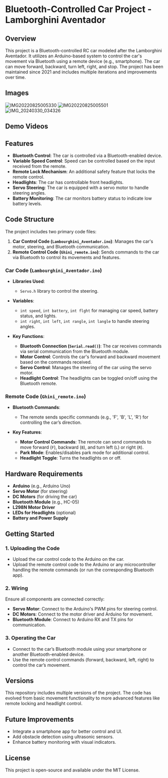 # Bluetooth-Controlled Car Project - Lamborghini Aventador

## Overview

This project is a Bluetooth-controlled RC car modeled after the Lamborghini Aventador. It utilizes an Arduino-based system to control the car's movement via Bluetooth using a remote device (e.g., smartphone). The car can move forward, backward, turn left, right, and stop. The project has been maintained since 2021 and includes multiple iterations and improvements over time.

## Images
![IMG20220825005330](https://github.com/user-attachments/assets/1f934a55-3520-41f5-90e7-8b03c2373f3c)
![IMG20220825005501](https://github.com/user-attachments/assets/b8b22c71-f689-4baa-99a6-417d9c7783da)
![IMG_20240330_034326](https://github.com/Thor8302/Bluetooth-Controlled-RC-Car/blob/main/drive_upload/IMG_20240330_034326.jpg)
## Demo Videos

## Features

- **Bluetooth Control**: The car is controlled via a Bluetooth-enabled device.
- **Variable Speed Control**: Speed can be controlled based on the input received from the remote.
- **Remote Lock Mechanism**: An additional safety feature that locks the remote control.
- **Headlights**: The car has controllable front headlights.
- **Servo Steering**: The car is equipped with a servo motor to handle steering angles.
- **Battery Monitoring**: The car monitors battery status to indicate low battery levels.

## Code Structure

The project includes two primary code files:
1. **Car Control Code (`Lambourghini_Aventador.ino`)**: Manages the car's motor, steering, and Bluetooth communication.
2. **Remote Control Code (`Ghini_remote.ino`)**: Sends commands to the car via Bluetooth to control its movements and features.

### Car Code (`Lambourghini_Aventador.ino`)

- **Libraries Used**: 
  - `Servo.h` library to control the steering.
  
- **Variables**:
  - `int speed`, `int battery`, `int flght` for managing car speed, battery status, and lights.
  - `int right`, `int left`, `int rangle`, `int langle` to handle steering angles.
  
- **Key Functions**:
  - **Bluetooth Connection (`Serial.read()`)**: The car receives commands via serial communication from the Bluetooth module.
  - **Motor Control**: Controls the car's forward and backward movement based on the commands received.
  - **Servo Control**: Manages the steering of the car using the servo motor.
  - **Headlight Control**: The headlights can be toggled on/off using the Bluetooth remote.
  
### Remote Code (`Ghini_remote.ino`)

- **Bluetooth Commands**:
  - The remote sends specific commands (e.g., 'F', 'B', 'L', 'R') for controlling the car’s direction.
  
- **Key Features**:
  - **Motor Control Commands**: The remote can send commands to move forward (`F`), backward (`B`), and turn left (`L`) or right (`R`).
  - **Park Mode**: Enables/disables park mode for additional control.
  - **Headlight Toggle**: Turns the headlights on or off.

## Hardware Requirements

- **Arduino** (e.g., Arduino Uno)
- **Servo Motor** (for steering)
- **DC Motors** (for driving the car)
- **Bluetooth Module** (e.g., HC-05)
- **L298N Motor Driver**
- **LEDs for Headlights** (optional)
- **Battery and Power Supply**

## Getting Started

### 1. Uploading the Code
- Upload the car control code to the Arduino on the car.
- Upload the remote control code to the Arduino or any microcontroller handling the remote commands (or run the corresponding Bluetooth app).

### 2. Wiring
Ensure all components are connected correctly:
- **Servo Motor**: Connect to the Arduino's PWM pins for steering control.
- **DC Motors**: Connect to the motor driver and Arduino for movement.
- **Bluetooth Module**: Connect to Arduino RX and TX pins for communication.
  
### 3. Operating the Car
- Connect to the car’s Bluetooth module using your smartphone or another Bluetooth-enabled device.
- Use the remote control commands (forward, backward, left, right) to control the car’s movement.

## Versions

This repository includes multiple versions of the project. The code has evolved from basic movement functionality to more advanced features like remote locking and headlight control.

## Future Improvements

- Integrate a smartphone app for better control and UI.
- Add obstacle detection using ultrasonic sensors.
- Enhance battery monitoring with visual indicators.


## License

This project is open-source and available under the MIT License.
